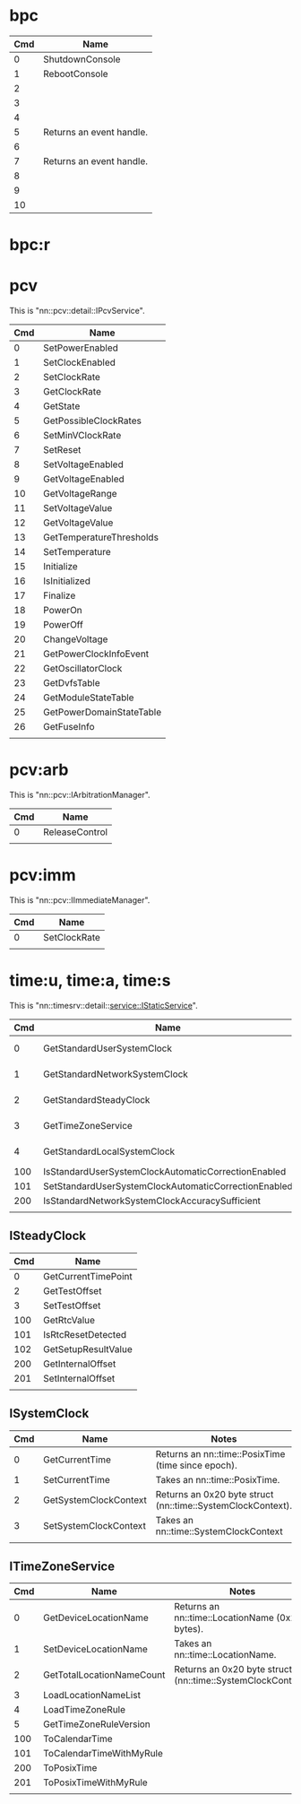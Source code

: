 # bpc

| Cmd | Name                     |
| --- | ------------------------ |
| 0   | ShutdownConsole          |
| 1   | RebootConsole            |
| 2   |                          |
| 3   |                          |
| 4   |                          |
| 5   | Returns an event handle. |
| 6   |                          |
| 7   | Returns an event handle. |
| 8   |                          |
| 9   |                          |
| 10  |                          |

# bpc:r

# pcv

This is "nn::pcv::detail::IPcvService".

| Cmd | Name                     |
| --- | ------------------------ |
| 0   | SetPowerEnabled          |
| 1   | SetClockEnabled          |
| 2   | SetClockRate             |
| 3   | GetClockRate             |
| 4   | GetState                 |
| 5   | GetPossibleClockRates    |
| 6   | SetMinVClockRate         |
| 7   | SetReset                 |
| 8   | SetVoltageEnabled        |
| 9   | GetVoltageEnabled        |
| 10  | GetVoltageRange          |
| 11  | SetVoltageValue          |
| 12  | GetVoltageValue          |
| 13  | GetTemperatureThresholds |
| 14  | SetTemperature           |
| 15  | Initialize               |
| 16  | IsInitialized            |
| 17  | Finalize                 |
| 18  | PowerOn                  |
| 19  | PowerOff                 |
| 20  | ChangeVoltage            |
| 21  | GetPowerClockInfoEvent   |
| 22  | GetOscillatorClock       |
| 23  | GetDvfsTable             |
| 24  | GetModuleStateTable      |
| 25  | GetPowerDomainStateTable |
| 26  | GetFuseInfo              |
|     |                          |

# pcv:arb

This is "nn::pcv::IArbitrationManager".

| Cmd | Name           |
| --- | -------------- |
| 0   | ReleaseControl |
|     |                |

# pcv:imm

This is "nn::pcv::IImmediateManager".

| Cmd | Name         |
| --- | ------------ |
| 0   | SetClockRate |
|     |              |

# time:u, time:a, time:s

This is
"nn::timesrv::detail::<service::IStaticService>".

| Cmd | Name                                                 | Notes                                                          |
| --- | ---------------------------------------------------- | -------------------------------------------------------------- |
| 0   | GetStandardUserSystemClock                           | Returns an [\#ISystemClock](#ISystemClock "wikilink").         |
| 1   | GetStandardNetworkSystemClock                        | Returns an [\#ISystemClock](#ISystemClock "wikilink").         |
| 2   | GetStandardSteadyClock                               | Returns an [\#ISteadyClock](#ISteadyClock "wikilink").         |
| 3   | GetTimeZoneService                                   | Returns an [\#ITimeZoneService](#ITimeZoneService "wikilink"). |
| 4   | GetStandardLocalSystemClock                          | Returns an [\#ISystemClock](#ISystemClock "wikilink").         |
| 100 | IsStandardUserSystemClockAutomaticCorrectionEnabled  |                                                                |
| 101 | SetStandardUserSystemClockAutomaticCorrectionEnabled |                                                                |
| 200 | IsStandardNetworkSystemClockAccuracySufficient       |                                                                |
|     |                                                      |                                                                |

## ISteadyClock

| Cmd | Name                |
| --- | ------------------- |
| 0   | GetCurrentTimePoint |
| 2   | GetTestOffset       |
| 3   | SetTestOffset       |
| 100 | GetRtcValue         |
| 101 | IsRtcResetDetected  |
| 102 | GetSetupResultValue |
| 200 | GetInternalOffset   |
| 201 | SetInternalOffset   |
|     |                     |

## ISystemClock

| Cmd | Name                  | Notes                                                       |
| --- | --------------------- | ----------------------------------------------------------- |
| 0   | GetCurrentTime        | Returns an nn::time::PosixTime (time since epoch).          |
| 1   | SetCurrentTime        | Takes an nn::time::PosixTime.                               |
| 2   | GetSystemClockContext | Returns an 0x20 byte struct (nn::time::SystemClockContext). |
| 3   | SetSystemClockContext | Takes an nn::time::SystemClockContext                       |
|     |                       |                                                             |

## ITimeZoneService

| Cmd | Name                      | Notes                                                       |
| --- | ------------------------- | ----------------------------------------------------------- |
| 0   | GetDeviceLocationName     | Returns an nn::time::LocationName (0x24 bytes).             |
| 1   | SetDeviceLocationName     | Takes an nn::time::LocationName.                            |
| 2   | GetTotalLocationNameCount | Returns an 0x20 byte struct (nn::time::SystemClockContext). |
| 3   | LoadLocationNameList      |                                                             |
| 4   | LoadTimeZoneRule          |                                                             |
| 5   | GetTimeZoneRuleVersion    |                                                             |
| 100 | ToCalendarTime            |                                                             |
| 101 | ToCalendarTimeWithMyRule  |                                                             |
| 200 | ToPosixTime               |                                                             |
| 201 | ToPosixTimeWithMyRule     |                                                             |
|     |                           |                                                             |
